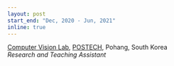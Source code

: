 ```yaml
---
layout: post
start_end: "Dec, 2020 - Jun, 2021"
inline: true
---
```


[Computer Vision Lab](http://cvlab.postech.ac.kr/lab/), [POSTECH](https://postech.ac.kr/), Pohang, South Korea \
*Research and Teaching Assistant*
